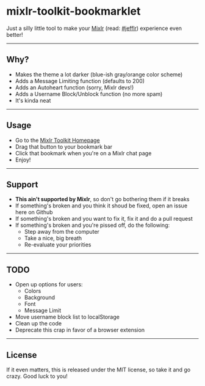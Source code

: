 # mixlr-toolkit-bookmarklet

Just a silly little tool to make your [Mixlr](http://www.mixlr.com/) (read: [#jefflr](http://mixlr.com/jeff-gerstmann/chat)) experience even better!

___

## Why?

+ Makes the theme a lot darker (blue-ish gray/orange color scheme)
+ Adds a Message Limiting function (defaults to 200)
+ Adds an Autoheart function (sorry, Mixlr devs!)
+ Adds a Username Block/Unblock function (no more spam)
+ It's kinda neat

___

## Usage

+ Go to the [Mixlr Toolkit Homepage](http://jsbin.com/bumamu/4)
+ Drag that button to your bookmark bar
+ Click that bookmark when you're on a Mixlr chat page
+ Enjoy!

___

## Support

+ **This ain't supported by Mixlr**, so don't go bothering them if it breaks
+ If something's broken and you think it shoud be fixed, open an issue here on Github
+ If something's broken and you want to fix it, fix it and do a pull request
+ If something's broken and you're pissed off, do the following:
    + Step away from the computer
    + Take a nice, big breath
    + Re-evaluate your priorities

___

## TODO
+ Open up options for users:
    + Colors
    + Background
    + Font
    + Message Limit
+ Move username block list to localStorage
+ Clean up the code
+ Deprecate this crap in favor of a browser extension

___

## License

If it even matters, this is released under the MIT license, so take it and go crazy. Good luck to you!